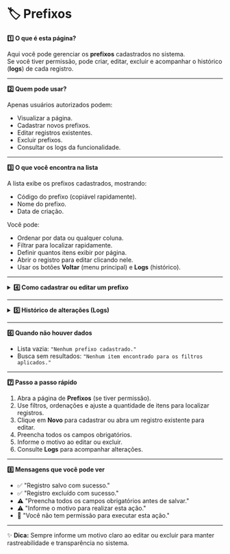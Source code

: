 # 🏷️ Prefixos


<summary><strong>1️⃣ O que é esta página?</strong></summary>

Aqui você pode gerenciar os **prefixos** cadastrados no sistema.  
Se você tiver permissão, pode criar, editar, excluir e acompanhar o histórico (**logs**) de cada registro.



---


<summary><strong>2️⃣ Quem pode usar?</strong></summary>

Apenas usuários autorizados podem:
- Visualizar a página.
- Cadastrar novos prefixos.
- Editar registros existentes.
- Excluir prefixos.
- Consultar os logs da funcionalidade.



---


<summary><strong>3️⃣ O que você encontra na lista</strong></summary>

A lista exibe os prefixos cadastrados, mostrando:
- Código do prefixo (copiável rapidamente).
- Nome do prefixo.
- Data de criação.

Você pode:
- Ordenar por data ou qualquer coluna.
- Filtrar para localizar rapidamente.
- Definir quantos itens exibir por página.
- Abrir o registro para editar clicando nele.
- Usar os botões **Voltar** (menu principal) e **Logs** (histórico).



---

<details>
<summary><strong>4️⃣ Como cadastrar ou editar um prefixo</strong></summary>

### **Cadastrar novo prefixo**
1. Clique em **Novo**.
2. Preencha todos os campos obrigatórios.
3. Salve o registro.

### **Editar prefixo existente**
1. Abra o registro desejado.
2. Atualize os campos necessários.
3. Informe o motivo da alteração.
4. Salve.

**Campos na edição**
- **Código ID** *(somente leitura, gerado automaticamente)*
- **Prefixo** *(obrigatório)*
- **Observações**

### **Excluir prefixo**
1. Selecione o registro.
2. Clique em **Excluir**.
3. Informe o motivo.
4. Confirme.

</details>

---

<details>
<summary><strong>5️⃣ Histórico de alterações (Logs)</strong></summary>

Nos logs você encontra:
- Data e hora da ação.
- Usuário que realizou a alteração.
- Tipo de ação (criação, edição, exclusão).
- Motivo informado.

Acesso:
- Na lista, botão **Logs** ao lado do registro.
- No formulário aberto, botão **Logs** no topo.

</details>

---


<summary><strong>6️⃣ Quando não houver dados</strong></summary>

- Lista vazia: `"Nenhum prefixo cadastrado."`
- Busca sem resultados: `"Nenhum item encontrado para os filtros aplicados."`



---


<summary><strong>7️⃣ Passo a passo rápido</strong></summary>

1. Abra a página de **Prefixos** (se tiver permissão).  
2. Use filtros, ordenações e ajuste a quantidade de itens para localizar registros.  
3. Clique em **Novo** para cadastrar ou abra um registro existente para editar.  
4. Preencha todos os campos obrigatórios.  
5. Informe o motivo ao editar ou excluir.  
6. Consulte **Logs** para acompanhar alterações.  



---


<summary><strong>8️⃣ Mensagens que você pode ver</strong></summary>

- ✅ "Registro salvo com sucesso."
- ✅ "Registro excluído com sucesso."
- ⚠️ "Preencha todos os campos obrigatórios antes de salvar."
- ⚠️ "Informe o motivo para realizar esta ação."
- 🚫 "Você não tem permissão para executar esta ação."



---

✨ **Dica:** Sempre informe um motivo claro ao editar ou excluir para manter rastreabilidade e transparência no sistema.